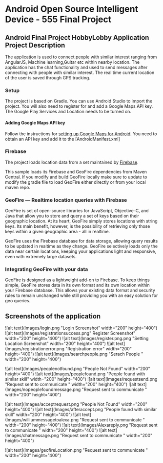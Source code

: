 # Android Open Source Intelligent Device - 555 Final Project


## Android Final Project HobbyLobby Application Project Description

The application is used to connect people with similar interest ranging from AngularJS, Machine learning,Guitar etc within nearby location.
The application has the chat functionality and used to send messages after connecting with people with similar interest.
The real time current location of the user is saved through GPS tracking.

### Setup

The project is based on Gradle. You can use Android Studio to import
the project. You will also need to register for and add a Google Maps API key.
The Google Play Services and Location needs to be turned on.

#### Adding Google Maps API key

Follow the instructions for [setting up Google Maps for
Android](https://developers.google.com/maps/documentation/android/start#get_an_android_certificate_and_the_google_maps_api_key).
You need to obtain an API key and add it to the [AndroidManifest.xml]


### Firebase

The project loads location data from a set maintained by [Firebase](https://firebase.com).

This sample loads its Firebase and GeoFire dependencies from Maven Central.
If you modify and build GeoFire locally make sure to update to modify the gradle file to load GeoFire
either directly or from your local maven repo.

### GeoFire — Realtime location queries with Firebase

GeoFire is set of open-source libraries for JavaScript, Objective-C, and Java that allow you to store and query a set of keys based on their geographic location. At its heart, GeoFire simply stores locations with string keys. Its main benefit, however, is the possibility of retrieving only those keys within a given geographic area - all in realtime.

GeoFire uses the Firebase database for data storage, allowing query results to be updated in realtime as they change. GeoFire selectively loads only the data near certain locations, keeping your applications light and responsive, even with extremely large datasets. 


### Integrating GeoFire with your data

GeoFire is designed as a lightweight add-on to Firebase. To keep things simple, GeoFire stores data in its own format and its own location within your Firebase database. This allows your existing data format and security rules to remain unchanged while still providing you with an easy solution for geo queries.


## Screenshots of the application


![alt text](Images/login.png "Login Screenshot" width="200" height="400")
![alt text](Images/registrationsuccess.png" Register Screenshot" width="200" height="400")
![alt text](Images/register.png.png "Setting Location Screenshot" width="200" height="400")
![alt text](Images/registrationerror.png "Registration error" width="200" height="400")
![alt text](Images/searchpeople.png "Serach People " width="200" height="400")



![alt text](Images/peoplenotfound.png "People Not Found" width="200" height="400")
![alt text](Images/peoplefound.png "People found with similar skill" width="200" height="400")
![alt text](Images/requestsend.png "Request sent to communicate " width="200" height="400")
![alt text](Images/nopeoplefoundmessage.png "Request sent to communicate " width="200" height="400")




![alt text](Images/acceptrequest.png "People Not Found" width="200" height="400")
![alt text](Images/afteraccept.png "People found with similar skill" width="200" height="400")
![alt text](Images/williummessagetoalexa.png "Request sent to communicate " width="200" height="400")
![alt text](Images/Alexareply.png "Request sent to communicate " width="200" height="400")
![alt text](Images/chatmessage.png "Request sent to communicate " width="200" height="400")


![alt text](Images/geofireLocation.png "Request sent to communicate " width="200" height="400")




